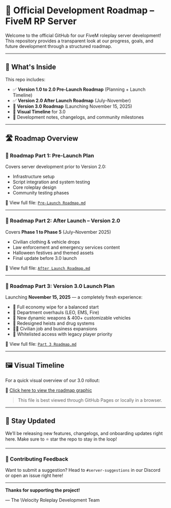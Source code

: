 # 🚀 Official Development Roadmap – FiveM RP Server

Welcome to the official GitHub for our FiveM roleplay server development! This repository provides a transparent look at our progress, goals, and future development through a structured roadmap.

---

## 📌 What's Inside

This repo includes:

* ✅ **Version 1.0 to 2.0 Pre-Launch Roadmap** (Planning + Launch Timeline)
* ✅ **Version 2.0 After Launch Roadmap** (July–November)
* 🔮 **Version 3.0 Roadmap** (Launching November 15, 2025)
* 🎨 **Visual Timeline** for 3.0
* 📁 Development notes, changelogs, and community milestones

---

## 🛣️ Roadmap Overview

### 🧱 Roadmap Part 1: Pre-Launch Plan

Covers server development prior to Version 2.0:

* Infrastructure setup
* Script integration and system testing
* Core roleplay design
* Community testing phases

📄 View full file: [`Pre-Launch Roadmap.md`](./roadmap.md)

---

### 🔧 Roadmap Part 2: After Launch – Version 2.0

Covers **Phase 1 to Phase 5** (July–November 2025)

* Civilian clothing & vehicle drops
* Law enforcement and emergency services content
* Halloween festives and themed assets
* Final update before 3.0 launch

📄 View full file: [`After Launch Roadmap.md`](./roadmappt2.md)

---

### 🚀 Roadmap Part 3: Version 3.0 Launch Plan

Launching **November 15, 2025** — a completely fresh experience:

* 🔄 Full economy wipe for a balanced start
* 🚓 Department overhauls (LEO, EMS, Fire)
* 🧪 New dynamic weapons & 400+ customizable vehicles
* 🧨 Redesigned heists and drug systems
* 🧍‍♂️ Civilian job and business expansions
* 📝 Whitelisted access with legacy player priority

📄 View full file: [`Part 3 Roadmap.md`](./roadmappt3.md)

---

## 🖼️ Visual Timeline

For a quick visual overview of our 3.0 rollout:

🔗 [Click here to view the roadmap graphic](./3.0_graphic.html)

> This file is best viewed through GitHub Pages or locally in a browser.

---

## 🔔 Stay Updated

We’ll be releasing new features, changelogs, and onboarding updates right here. Make sure to ⭐ star the repo to stay in the loop!

---

### 💬 Contributing Feedback

Want to submit a suggestion? Head to `#server-suggestions` in our Discord or open an issue right here!

---

**Thanks for supporting the project!**

— The \Velocity Roleplay Development Team
